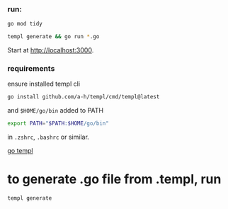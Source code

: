 ### run:

```bash
go mod tidy
```

```bash
templ generate && go run *.go
```

Start at [http://localhost:3000](http://localhost:3000).

### requirements

ensure installed templ cli

```bash
go install github.com/a-h/templ/cmd/templ@latest
```

and `$HOME/go/bin` added to PATH

```bash
export PATH="$PATH:$HOME/go/bin"
```

in `.zshrc`, `.bashrc` or similar.

[go templ](https://templ.guide/)

# to generate .go file from .templ, run

```bash
templ generate
```
